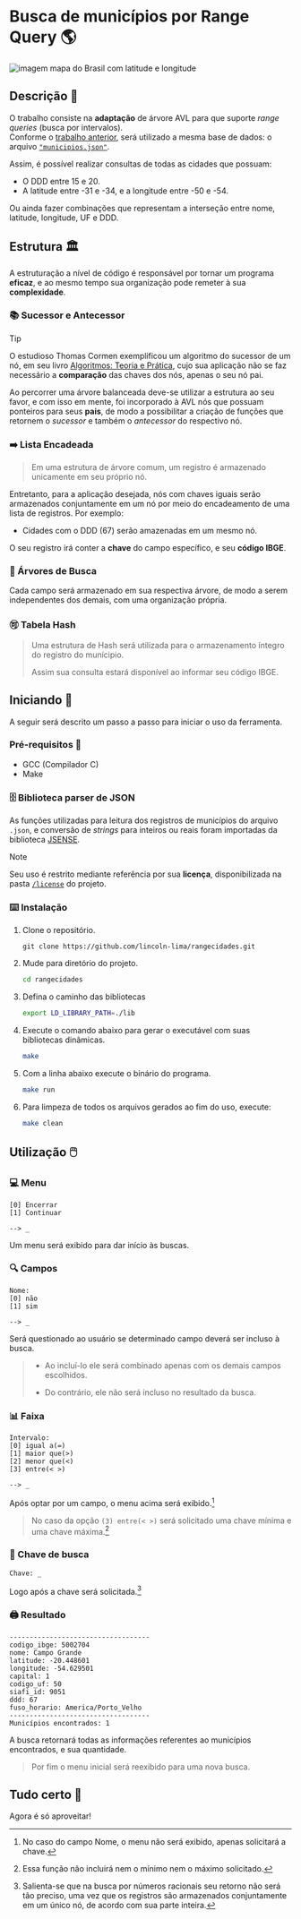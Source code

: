 # Busca de municípios por Range Query 🌎
![imagem mapa do Brasil com latitude e longitude](https://docplayer.com.br/docs-images/17/147974/images/3-0.png)

## Descrição 📰
O trabalho consiste na **adaptação** de árvore AVL para que suporte _range queries_ (busca por intervalos).  
Conforme o [trabalho anterior](https://github.com/lincoln-lima/cidadesproximas), será utilizado a mesma base de dados: o arquivo [`"municipios.json"`](https://github.com/kelvins/municipios-brasileiros/blob/main/json/municipios.json).

Assim, é possível realizar consultas de todas as cidades que possuam:
- O DDD entre 15 e 20.
- A latitude entre -31 e -34, e a longitude entre -50 e -54.

Ou ainda fazer combinações que representam a interseção entre nome, latitude, longitude, UF e DDD.

## Estrutura 🏛️
A estruturação a nível de código é responsável por tornar um programa **eficaz**, e ao mesmo tempo sua organização pode remeter à sua **complexidade**.

### 📚 Sucessor e Antecessor
> [!TIP]
> O estudioso Thomas Cormen exemplificou um algoritmo do sucessor de um nó, em seu livro [Algoritmos: Teoria e Prática](https://computerscience360.files.wordpress.com/2018/02/algoritmos-teoria-e-prc3a1tica-3ed-thomas-cormen.pdf), cujo sua aplicação não se faz necessário a **comparação** das chaves dos nós, apenas o seu nó pai.

Ao percorrer uma árvore balanceada deve-se utilizar a estrutura ao seu favor, e com isso em mente, foi incorporado à AVL nós que possuam ponteiros para seus **pais**, de modo a possibilitar a criação de funções que retornem o _sucessor_ e também o _antecessor_ do respectivo nó.

### ➡️ Lista Encadeada
> Em uma estrutura de árvore comum, um registro é armazenado unicamente em seu próprio nó.

Entretanto, para a aplicação desejada, nós com chaves iguais serão armazenados conjuntamente em um nó por meio do encadeamento de uma lista de registros. Por exemplo:
- Cidades com o DDD (67) serão amazenadas em um mesmo nó.

O seu registro irá conter a **chave** do campo específico, e seu **código IBGE**.

### 🌲 Árvores de Busca
Cada campo será armazenado em sua respectiva árvore, de modo a serem independentes dos demais, com uma organização própria.

### 🉑 Tabela Hash
> Uma estrutura de Hash será utilizada para o armazenamento íntegro do registro do munícipio.
> 
> Assim sua consulta estará disponível ao informar seu código IBGE.

## Iniciando 🔰
A seguir será descrito um passo a passo para iniciar o uso da ferramenta.

### Pré-requisitos 🧰
- GCC (Compilador C)
- Make

### 🗄️ Biblioteca parser de JSON
As funções utilizadas para leitura dos registros de municípios do arquivo `.json`, e conversão de _strings_ para inteiros ou reais foram importadas da biblioteca [JSENSE](https://gitlab.com/greggink/youtube_episode_jsense).
> [!NOTE]
> Seu uso é restrito mediante referência por sua **licença**, disponibilizada na pasta [`/license`](/license/LICENSE) do projeto.

### ⌨️ Instalação
1. Clone o repositório.
   ```git
   git clone https://github.com/lincoln-lima/rangecidades.git
   ```
2. Mude para diretório do projeto.
   ```bash
   cd rangecidades 
   ```
3. Defina o caminho das bibliotecas
   ```bash
   export LD_LIBRARY_PATH=./lib
   ```
4. Execute o comando abaixo para gerar o executável com suas bibliotecas dinâmicas.
   ```bash
   make
   ```
5. Com a linha abaixo execute o binário do programa.
   ```bash
   make run
   ```
6. Para limpeza de todos os arquivos gerados ao fim do uso, execute:
   ```bash
   make clean
   ```

## Utilização 🖱️

### 💻 Menu
```
[0] Encerrar
[1] Continuar

--> _
```
Um menu será exibido para dar início às buscas.

### 🔍 Campos
```
Nome:
[0] não
[1] sim

--> _
```
Será questionado ao usuário se determinado campo deverá ser incluso à busca.  
> - Ao incluí-lo ele será combinado apenas com os demais campos escolhidos.
> 
> - Do contrário, ele não será incluso no resultado da busca.

### 📊 Faixa
```
Intervalo:
[0] igual a(=)
[1] maior que(>)
[2] menor que(<)
[3] entre(< >)

--> _
```
Após optar por um campo, o menu acima será exibido.[^1]
> No caso da opção `(3) entre(< >)` será solicitado uma chave mínima e uma chave máxima.[^2]

### 🔑 Chave de busca
```
Chave: _
```
Logo após a chave será solicitada.[^3]

### 🖨️ Resultado
```
-----------------------------------
codigo_ibge: 5002704
nome: Campo Grande
latitude: -20.448601
longitude: -54.629501
capital: 1
codigo_uf: 50
siafi_id: 9051
ddd: 67
fuso_horario: America/Porto_Velho
-----------------------------------
Municípios encontrados: 1
```
A busca retornará todas as informações referentes ao municípios encontrados, e sua quantidade.
> Por fim o menu inicial será reexibido para uma nova busca.

## Tudo certo 🎉
Agora é só aproveitar!

[^1]: No caso do campo Nome, o menu não será exibido, apenas solicitará a chave.
[^2]: Essa função não incluirá nem o mínimo nem o máximo solicitado.
[^3]: Salienta-se que na busca por números racionais seu retorno não será tão preciso, uma vez que os registros são armazenados conjuntamente em um único nó, de acordo com sua parte inteira.
